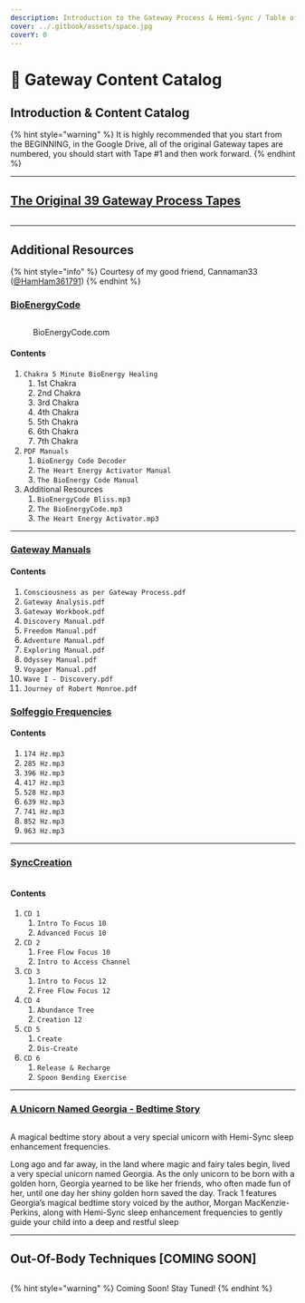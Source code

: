 ```yaml
---
description: Introduction to the Gateway Process & Hemi-Sync / Table of Contents
cover: ../.gitbook/assets/space.jpg
coverY: 0
---
```


# 📓 Gateway Content Catalog

## Introduction & Content Catalog

{% hint style="warning" %}
It is highly recommended that you start from the BEGINNING, in the Google Drive, all of the original Gateway tapes are numbered, you should start with Tape #1 and then work forward.
{% endhint %}

***

## [The Original 39 Gateway Process Tapes](https://drive.google.com/drive/folders/1\_3fqyxGRxMfhTqi2NayXGfllcPFBTJ2A?usp=drive\_link)

<figure><img src="../.gitbook/assets/il_1588xN.3066423059_gp8y-857779570.jpg" alt=""><figcaption></figcaption></figure>

***

## Additional Resources

{% hint style="info" %}
Courtesy of my good friend, Cannaman33 ([@HamHam361791](https://x.com/HamHam361791))
{% endhint %}

### [BioEnergyCode](https://drive.google.com/drive/folders/1vOJS18YdumHHdU5NABJDrUsARRnUT8rJ?usp=drive\_link)

<figure><img src="../.gitbook/assets/image (90).png" alt=""><figcaption><p>BioEnergyCode.com</p></figcaption></figure>

#### Contents

1. `Chakra 5 Minute BioEnergy Healing`
   1. 1st Chakra
   2. 2nd Chakra
   3. 3rd Chakra
   4. 4th Chakra
   5. 5th Chakra
   6. 6th Chakra
   7. 7th Chakra
2. `PDF Manuals`
   1. `BioEnergy Code Decoder`
   2. `The Heart Energy Activator Manual`
   3. `The BioEnergy Code Manual`
3. Additional Resources
   1. `BioEnergyCode Bliss.mp3`
   2. `The BioEnergyCode.mp3`
   3. `The Heart Energy Activator.mp3`

***

### [Gateway Manuals](https://drive.google.com/drive/folders/1z46DTyKcjmjLsn0AwJDnAe2dMWff--l7?usp=drive\_link)

#### Contents

1. `Consciousness as per Gateway Process.pdf`
2. `Gateway Analysis.pdf`
3. `Gateway Workbook.pdf`
4. `Discovery Manual.pdf`
5. `Freedom Manual.pdf`
6. `Adventure Manual.pdf`
7. `Exploring Manual.pdf`
8. `Odyssey Manual.pdf`
9. `Voyager Manual.pdf`
10. `Wave I - Discovery.pdf`
11. `Journey of Robert Monroe.pdf`

### [Solfeggio Frequencies](https://drive.google.com/drive/folders/1P-LpWtS8TZ1SwnGMKxyE79f8UqBA4tdI?usp=drive\_link)

#### Contents

1. `174 Hz.mp3`
2. `285 Hz.mp3`
3. `396 Hz.mp3`
4. `417 Hz.mp3`
5. `528 Hz.mp3`
6. `639 Hz.mp3`
7. `741 Hz.mp3`
8. `852 Hz.mp3`
9. `963 Hz.mp3`

***

### [SyncCreation](https://app.gitbook.com/s/uT4h7e9r9o0sZ7MNj2Fj/)

<figure><img src="../.gitbook/assets/image (91).png" alt=""><figcaption></figcaption></figure>

#### Contents

1. `CD 1`
   1. `Intro To Focus 10`
   2. `Advanced Focus 10`
2. `CD 2`
   1. `Free Flow Focus 10`
   2. `Intro to Access Channel`
3. `CD 3`
   1. `Intro to Focus 12`
   2. `Free Flow Focus 12`
4. `CD 4`
   1. `Abundance Tree`
   2. `Creation 12`
5. `CD 5`
   1. `Create`
   2. `Dis-Create`
6. `CD 6`
   1. `Release & Recharge`
   2. `Spoon Bending Exercise`

***

### [A Unicorn Named Georgia - Bedtime Story](https://drive.google.com/file/d/18Xz5EXJ8\_7zoAuIyawk0P93SPyAGPln7/view?usp=drive\_link)

<figure><img src="../.gitbook/assets/image (92).png" alt=""><figcaption></figcaption></figure>

A magical bedtime story about a very special unicorn with Hemi-Sync sleep enhancement frequencies.

Long ago and far away, in the land where magic and fairy tales begin, lived a very special unicorn named Georgia. As the only unicorn to be born with a golden horn, Georgia yearned to be like her friends, who often made fun of her, until one day her shiny golden horn saved the day. Track 1 features Georgia’s magical bedtime story voiced by the author, Morgan MacKenzie-Perkins, along with Hemi-Sync sleep enhancement frequencies to gently guide your child into a deep and restful sleep

***

## Out-Of-Body Techniques \[COMING SOON]

<figure><img src="../.gitbook/assets/image (93).png" alt=""><figcaption></figcaption></figure>

{% hint style="warning" %}
Coming Soon! Stay Tuned!
{% endhint %}
